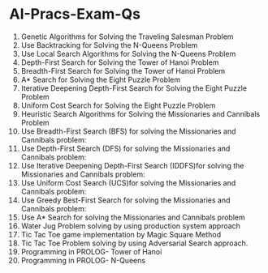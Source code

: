 ﻿# AI-Pracs-Exam-Qs
1. Genetic Algorithms for Solving the Traveling Salesman Problem
2. Use Backtracking for Solving the N-Queens Problem
3. Use Local Search Algorithms for Solving the N-Queens Problem
4. Depth-First Search for Solving the Tower of Hanoi Problem
5. Breadth-First Search for Solving the Tower of Hanoi Problem
6. A* Search for Solving the Eight Puzzle Problem
7. Iterative Deepening Depth-First Search for Solving the Eight Puzzle
Problem
8. Uniform Cost Search for Solving the Eight Puzzle Problem
9. Heuristic Search Algorithms for Solving the Missionaries and
Cannibals Problem
10. Use Breadth-First Search (BFS) for solving the Missionaries and
Cannibals problem:
11. Use Depth-First Search (DFS) for solving the Missionaries and
Cannibals problem:
12. Use Iterative Deepening Depth-First Search (IDDFS)for solving the
Missionaries and Cannibals problem:
13. Use Uniform Cost Search (UCS)for solving the Missionaries and
Cannibals problem:
14. Use Greedy Best-First Search for solving the Missionaries and
Cannibals problem:
15. Use A* Search for solving the Missionaries and Cannibals problem
16. Water Jug Problem solving by using production system approach
17. Tic Tac Toe game implementation by Magic Square Method
18. Tic Tac Toe Problem solving by using Adversarial Search approach.
19. Programming in PROLOG- Tower of Hanoi
20. Programming in PROLOG- N-Queens

